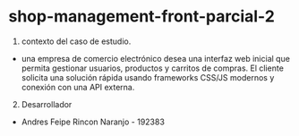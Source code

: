 # shop-management-front-parcial-2

1. contexto del caso de estudio.
-  una empresa de comercio electrónico desea una interfaz web inicial que permita gestionar
usuarios, productos y carritos de compras. El cliente solicita una solución rápida usando
frameworks CSS/JS modernos y conexión con una API externa.

2. Desarrollador
- Andres Feipe Rincon Naranjo - 192383

